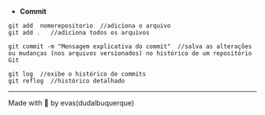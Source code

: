 - **Commit**
```
git add  nomerepositorio  //adiciona o arquivo
git add .   //adiciona todos os arquivos
```
```
git commit -m "Mensagem explicativa do commit"  //salva as alterações ou mudanças (nos arquivos versionados) no histórico de um repositório Git
```
```
git log  //exibe o histórico de commits
git reflog  //histórico detalhado
```

***
Made with 🤍 by evas(dudalbuquerque)
